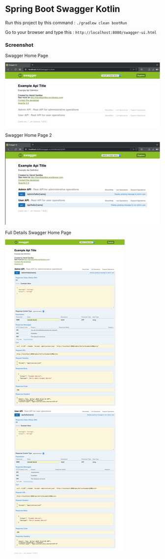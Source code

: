 # Spring Boot Swagger Kotlin

Run this project by this command : `./gradlew clean bootRun`

Go to your browser and type this : `http://localhost:8080/swagger-ui.html`

### Screenshot

Swagger Home Page

![Swagger Home Page](img/home.png "Swagger Home Page")

Swagger Home Page 2

![Swagger Home Page 2](img/home2.png "Swagger Home Page 2")

Full Details Swagger Home Page

![Full Details Swagger Home Page](img/full.png "Full Details Swagger Home Page")
